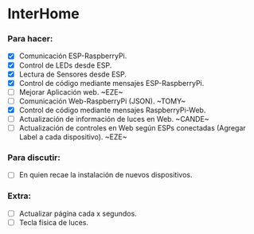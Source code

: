 # InterHome

### Para hacer:
- [x] Comunicación ESP-RaspberryPi.
- [x] Control de LEDs desde ESP.
- [x] Lectura de Sensores desde ESP.
- [x] Control de código mediante mensajes ESP-RaspberryPi.
- [ ] Mejorar Aplicación web. ~EZE~
- [ ] Comunicación Web-RaspberryPi (JSON). ~TOMY~
- [x] Control de código mediante mensajes RaspberryPi-Web.
- [ ] Actualización de información de luces en Web. ~CANDE~
- [ ] Actualización de controles en Web según ESPs conectadas (Agregar Label a cada dispositivo). ~EZE~
### Para discutir:
- [ ] En quien recae la instalación de nuevos dispositivos. 
### Extra:
- [ ] Actualizar página cada x segundos.
- [ ] Tecla física de luces.
